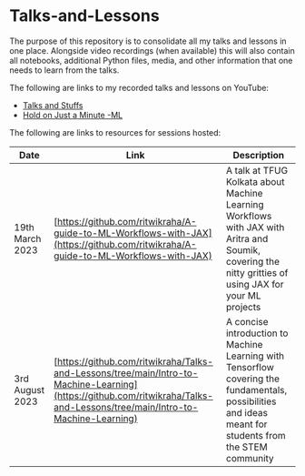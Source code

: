 # Talks-and-Lessons
The purpose of this repository is to consolidate all my talks and lessons in one place. Alongside video recordings (when available) this will also contain all notebooks, additional Python files, media, and other information that one needs to learn from the talks. 

The following are links to my recorded talks and lessons on YouTube:
- [Talks and Stuffs](https://www.youtube.com/watch?v=p26Ax6en0_c&list=PLT3sJRyVaw-nP-t9F0yJe3wwklbzLNoGP)
- [Hold on Just a Minute -ML](https://www.youtube.com/watch?v=5F82M7K4LZ4&list=PLT3sJRyVaw-k_e9Nrz7tBc8oJrVLqfx-T)


The following are links to resources for sessions hosted:


| Date               | Link                                                                                                          | Description                                                                                                                             |
|-------------------|---------------------------------------------------------------------------------------------------------------|-----------------------------------------------------------------------------------------------------------------------------------------|
| 19th March 2023   | [https://github.com/ritwikraha/A-guide-to-ML-Workflows-with-JAX](https://github.com/ritwikraha/A-guide-to-ML-Workflows-with-JAX)   | A talk at TFUG Kolkata about Machine Learning Workflows with JAX with Aritra and Soumik, covering the nitty gritties of using JAX for your ML projects |
| 3rd August 2023   | [https://github.com/ritwikraha/Talks-and-Lessons/tree/main/Intro-to-Machine-Learning](https://github.com/ritwikraha/Talks-and-Lessons/tree/main/Intro-to-Machine-Learning)   | A concise introduction to Machine Learning with Tensorflow covering the fundamentals, possibilities and ideas meant for students from the STEM community  |
